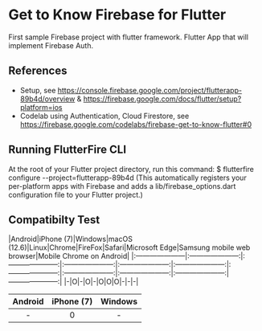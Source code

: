 # Get to Know Firebase for Flutter

First sample Firebase project with flutter framework. Flutter App that will implement Firebase Auth.

## References
* Setup, see https://console.firebase.google.com/project/flutterapp-89b4d/overview & https://firebase.google.com/docs/flutter/setup?platform=ios
* Codelab using Authentication, Cloud Firestore, see https://firebase.google.com/codelabs/firebase-get-to-know-flutter#0


## Running FlutterFire CLI

At the root of your Flutter project directory, run this command:
$ flutterfire configure --project=flutterapp-89b4d
(This automatically registers your per-platform apps with Firebase and adds a lib/firebase_options.dart configuration file to your Flutter project.)

## Compatibilty Test

|Android|iPhone (7)|Windows|macOS (12.6)|Linux|Chrome|FireFox|Safari|Microsoft Edge|Samsung mobile web browser|Mobile Chrome on Android|
|:———————|:———————:|:———————:|:———————:|:———————:|:———————:|:———————:|:———————:|:———————:|:———————:|———————:|
|-|O|-|O|-|O|O|O|-|-|-|

| Android | iPhone (7)    | Windows |
| :---:   | :---: | :---: |
| - | 0 | - |
